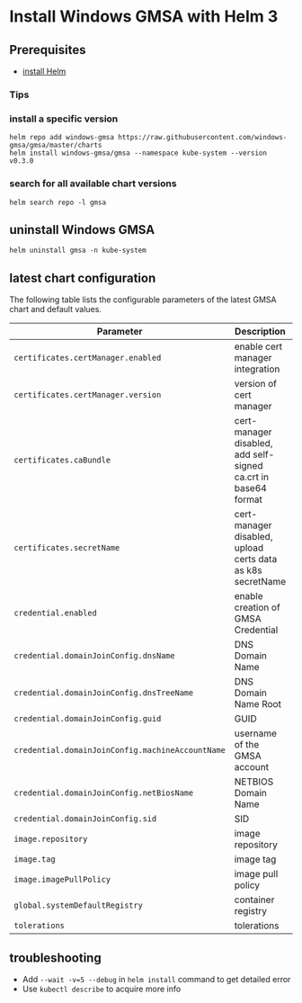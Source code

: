 # Install Windows GMSA with Helm 3

## Prerequisites
- [install Helm](https://helm.sh/docs/intro/quickstart/#install-helm)

### Tips


### install a specific version
```console
helm repo add windows-gmsa https://raw.githubusercontent.com/windows-gmsa/gmsa/master/charts
helm install windows-gmsa/gmsa --namespace kube-system --version v0.3.0
```

### search for all available chart versions
```console
helm search repo -l gmsa
```

## uninstall Windows GMSA
```console
helm uninstall gmsa -n kube-system
```

## latest chart configuration

The following table lists the configurable parameters of the latest GMSA chart and default values.

| Parameter                                             | Description                                                       | Default                                               |
|-------------------------------------------------------|-------------------------------------------------------------------|-------------------------------------------------------|
| `certificates.certManager.enabled`                    | enable cert manager integration                                   | `true`                                                |
| `certificates.certManager.version`                    | version of cert manager                                           |                                                       |
| `certificates.caBundle`                               | cert-manager disabled, add self-signed ca.crt in base64 format    |                                                       |
| `certificates.secretName`                             | cert-manager disabled, upload certs data as k8s secretName        | `gmsa-server-cert`                                    |
| `credential.enabled `                                 | enable creation of GMSA Credential                                | `true`                                                |
| `credential.domainJoinConfig.dnsName`                 | DNS Domain Name                                                   |                                                       |
| `credential.domainJoinConfig.dnsTreeName`             | DNS Domain Name Root                                              |                                                       |
| `credential.domainJoinConfig.guid`                    | GUID                                                              |                                                       |
| `credential.domainJoinConfig.machineAccountName`      | username of the GMSA account                                      |                                                       |
| `credential.domainJoinConfig.netBiosName`             | NETBIOS Domain Name                                               |                                                       |
| `credential.domainJoinConfig.sid`                     | SID                                                               |                                                       |
| `image.repository`                                    | image repository                                                  | `sigwindowstools/k8s-gmsa-webhook`                    |
| `image.tag`                                           | image tag                                                         | `v0.3.0`                                              |
| `image.imagePullPolicy`                               | image pull policy                                                 | `IfNotPresent`                                        |
| `global.systemDefaultRegistry `                       | container registry                                                |                                                       |
| `tolerations`                                         | tolerations                                                       | []                                                    |

## troubleshooting
- Add `--wait -v=5 --debug` in `helm install` command to get detailed error
- Use `kubectl describe` to acquire more info

